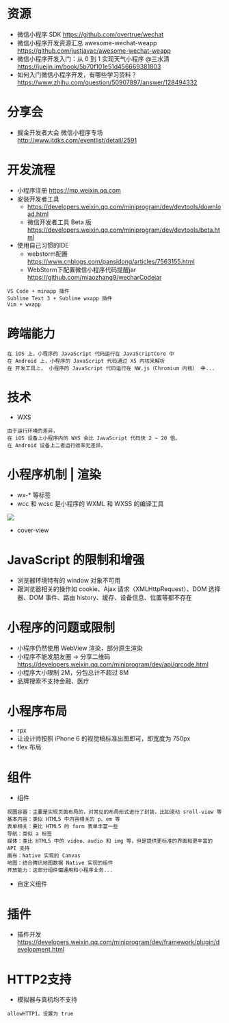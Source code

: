 # 资源

- 微信小程序 SDK <https://github.com/overtrue/wechat>
- 微信小程序开发资源汇总 awesome-wechat-weapp https://github.com/justjavac/awesome-wechat-weapp
- 微信小程序开发入门：从 0 到 1 实现天气小程序 @三水清 https://juejin.im/book/5b70f101e51d456669381803
- 如何入门微信小程序开发，有哪些学习资料？ https://www.zhihu.com/question/50907897/answer/128494332

# 分享会

- 掘金开发者大会 微信小程序专场 http://www.itdks.com/eventlist/detail/2591

# 开发流程

- 小程序注册 https://mp.weixin.qq.com
- 安装开发者工具 
  - https://developers.weixin.qq.com/miniprogram/dev/devtools/download.html
  - 微信开发者工具 Beta 版  https://developers.weixin.qq.com/miniprogram/dev/devtools/beta.html
- 使用自己习惯的IDE
  - webstorm配置 https://www.cnblogs.com/pansidong/articles/7563155.html
  - WebStorm下配置微信小程序代码提醒jar https://github.com/miaozhang9/wecharCodejar
  
```
VS Code + minapp 插件
Sublime Text 3 + Sublime wxapp 插件
Vim + wxapp
```

# 跨端能力

```
在 iOS 上，小程序的 JavaScript 代码运行在 JavaScriptCore 中
在 Android 上，小程序的 JavaScript 代码通过 X5 内核来解析
在 开发工具上， 小程序的 JavaScript 代码运行在 NW.js（Chromium 内核） 中...
```

# 技术

- WXS

```
由于运行环境的差异，
在 iOS 设备上小程序内的 WXS 会比 JavaScript 代码快 2 ~ 20 倍。
在 Android 设备上二者运行效率无差异。
```

# 小程序机制 | 渲染

- wx-* 等标签
- wcc 和 wcsc 是小程序的 WXML 和 WXSS 的编译工具

![](https://user-gold-cdn.xitu.io/2018/8/13/165313e72ea7a43a?imageView2/0/w/1280/h/960/format/webp/ignore-error/1)

- cover-view

# JavaScript 的限制和增强

- 浏览器环境特有的 window 对象不可用
- 跟浏览器相关的操作如 cookie、Ajax 请求（XMLHttpRequest）、DOM 选择器、DOM 事件、路由 history、缓存、设备信息、位置等都不存在

# 小程序的问题或限制

- 小程序仍然使用 WebView 渲染，部分原生渲染
- 小程序不能发朋友圈 -> 分享二维码 https://developers.weixin.qq.com/miniprogram/dev/api/qrcode.html
- 小程序大小限制 2M，分包总计不超过 8M
- 品牌搜索不支持金融、医疗

# 小程序布局

- rpx
- 让设计师按照 iPhone 6 的视觉稿标准出图即可，即宽度为 750px
- flex 布局

# 组件

- 组件

```
视图容器：主要是实现页面布局的，对常见的布局形式进行了封装，比如滚动 sroll-view 等
基本内容：类似 HTML5 中内容相关的 p、em 等
表单相关：要比 HTML5 的 form 表单丰富一些
导航：类似 a 标签
媒体：类比 HTML5 中的 video、audio 和 img 等，但是提供更标准的界面和更丰富的 API 支持
画布：Native 实现的 Canvas
地图：结合腾讯地图数据 Native 实现的组件
开放能力：这部分组件偏通用和小程序业务...
```

- 自定义组件

# 插件

- 插件开发 https://developers.weixin.qq.com/miniprogram/dev/framework/plugin/development.html

# HTTP2支持

- 模拟器与真机均不支持

```
allowHTTP1，设置为 true
```